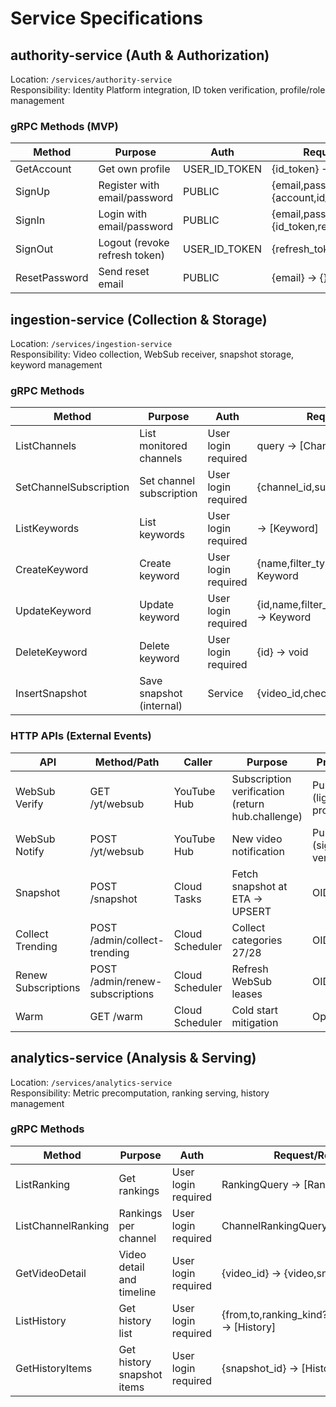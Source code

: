 # Service Specifications

## authority-service (Auth & Authorization)

Location: `/services/authority-service`  
Responsibility: Identity Platform integration, ID token verification, profile/role management

### gRPC Methods (MVP)

| Method | Purpose | Auth | Request/Response |
|--------|---------|------|------------------|
| GetAccount | Get own profile | USER_ID_TOKEN | {id_token} → {account} |
| SignUp | Register with email/password | PUBLIC | {email,password} → {account,id_token,refresh_token} |
| SignIn | Login with email/password | PUBLIC | {email,password} → {id_token,refresh_token} |
| SignOut | Logout (revoke refresh token) | USER_ID_TOKEN | {refresh_token} → {} |
| ResetPassword | Send reset email | PUBLIC | {email} → {} |

## ingestion-service (Collection & Storage)

Location: `/services/ingestion-service`  
Responsibility: Video collection, WebSub receiver, snapshot storage, keyword management

### gRPC Methods

| Method | Purpose | Auth | Request/Response |
|--------|---------|------|------------------|
| ListChannels | List monitored channels | User login required | query → [ChannelListItem] |
| SetChannelSubscription | Set channel subscription | User login required | {channel_id,subscribed} → void |
| ListKeywords | List keywords | User login required | → [Keyword] |
| CreateKeyword | Create keyword | User login required | {name,filter_type,description} → Keyword |
| UpdateKeyword | Update keyword | User login required | {id,name,filter_type,enabled,description} → Keyword |
| DeleteKeyword | Delete keyword | User login required | {id} → void |
| InsertSnapshot | Save snapshot (internal) | Service | {video_id,checkpoint_hour} → void |

### HTTP APIs (External Events)

| API | Method/Path | Caller | Purpose | Protection |
|-----|-------------|--------|---------|-----------|
| WebSub Verify | GET /yt/websub | YouTube Hub | Subscription verification (return hub.challenge) | Public (lightly protected) |
| WebSub Notify | POST /yt/websub | YouTube Hub | New video notification | Public (signature verification) |
| Snapshot | POST /snapshot | Cloud Tasks | Fetch snapshot at ETA → UPSERT | OIDC/HMAC |
| Collect Trending | POST /admin/collect-trending | Cloud Scheduler | Collect categories 27/28 | OIDC/HMAC |
| Renew Subscriptions | POST /admin/renew-subscriptions | Cloud Scheduler | Refresh WebSub leases | OIDC/HMAC |
| Warm | GET /warm | Cloud Scheduler | Cold start mitigation | Optional |

## analytics-service (Analysis & Serving)

Location: `/services/analytics-service`  
Responsibility: Metric precomputation, ranking serving, history management

### gRPC Methods

| Method | Purpose | Auth | Request/Response |
|--------|---------|------|------------------|
| ListRanking | Get rankings | User login required | RankingQuery → [RankingItem] |
| ListChannelRanking | Rankings per channel | User login required | ChannelRankingQuery → [RankingItem] |
| GetVideoDetail | Video detail and timeline | User login required | {video_id} → {video,snapshots,metrics} |
| ListHistory | Get history list | User login required | {from,to,ranking_kind?,checkpoint_hour?} → [History] |
| GetHistoryItems | Get history snapshot items | User login required | {snapshot_id} → [HistoryItem] |
